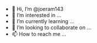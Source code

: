 - 👋 Hi, I’m @joeram143
- 👀 I’m interested in ...
- 🌱 I’m currently learning ...
- 💞️ I’m looking to collaborate on ...
- 📫 How to reach me ...

<!---
joeram143/joeram143 is a ✨ special ✨ repository because its `README.md` (this file) appears on your GitHub profile.
--->
